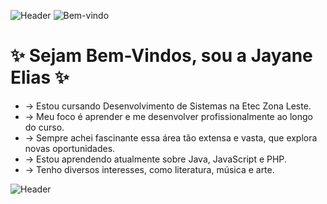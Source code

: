 ![Header](https://capsule-render.vercel.app/api?type=waving&height=100&section=header&background=87CEFA,C8A2C8)
![Bem-vindo](https://media4.giphy.com/media/v1.Y2lkPTc5MGI3NjExMDY3aHhncHM2YTlvdmMyaXNucXN6Z2s5bmg2bjBpbDM4eTA4NjA3eiZlcD12MV9pbnRlcm5hbF9naWZfYnlfaWQmY3Q9Zw/KEATEV6uaagupaQEXW/giphy.gif)


 
 #  ✨ Sejam Bem-Vindos, sou a Jayane Elias ✨

- -> Estou cursando Desenvolvimento de Sistemas na Etec Zona Leste.
- -> Meu foco é aprender e me desenvolver profissionalmente ao longo do curso. 
- -> Sempre achei fascinante essa área tão extensa e vasta, que explora novas oportunidades.
- -> Estou aprendendo atualmente sobre Java, JavaScript e PHP.
- -> Tenho diversos interesses, como literatura, música e arte.
  
![Header](https://capsule-render.vercel.app/api?type=waving&height=100&section=header&background=87CEFA,C8A2C8)




